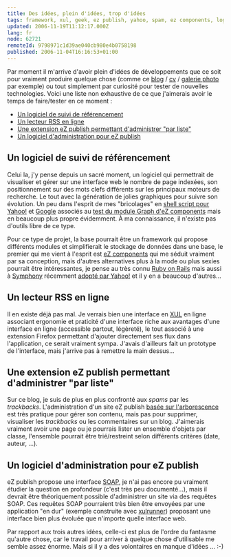 ```yaml
---
title: Des idées, plein d'idées, trop d'idées
tags: framework, xul, geek, ez publish, yahoo, spam, ez components, logiciels libres, google, blog, php, référencement, web
updated: 2006-11-19T11:12:17.000Z
lang: fr
node: 62721
remoteId: 9798971c1d39ae040cb980e4b0758198
published: 2006-11-04T16:16:53+01:00
---
```

 
Par moment il m'arrive d'avoir plein d'idées de développements que ce soit pour vraiment produire quelque chose (comme ce [blog](/) / [cv](/page/cv-fr) / [galerie photo](http://photos.pwet.fr) par exemple) ou tout simplement par curiosité pour tester de nouvelles technologies. Voici une liste non exhaustive de ce que j'aimerais avoir le temps de faire/tester en ce moment :

 * [Un logiciel de suivi de référencement](#eztoc167940_1)
 * [Un lecteur RSS en ligne](#eztoc167940_1)
 * [Une extension eZ publish permettant d'administrer &quot;par liste&quot;](#eztoc167940_3)
 * [Un logiciel d'administration pour eZ publish](#eztoc167940_4)
  
## Un logiciel de suivi de référencement

 
Celui la, j'y pense depuis un sacré moment, un logiciel qui permettrait de visualiser et gérer sur une interface web le nombre de page indexées, son positionnement sur des mots clefs différents sur les principaux moteurs de recherche. Le tout avec la génération de jolies graphiques pour suivre son évolution. Un peu dans l'esprit de mes &quot;bricolages&quot; en [shell script pour Yahoo!](/post/un-script-shell-pour-compter-le-nombre-de-pages-indexees-dans-yahoo) et [Google](/post/un-script-shell-pour-compter-le-nombre-de-pages-indexees-dans-google) associés au [test du module Graph d'eZ components](/post/graphique-d-indexation-avec-le-module-graph-d-ez-components) mais en beaucoup plus propre évidemment. À ma connaissance, il n'existe pas d'outils libre de ce type.

 
Pour ce type de projet, la base pourrait être un framework qui propose différents modules et simplifierait le stockage de données dans une base, le premier qui me vient à l'esprit est [eZ components](http://ez.no/products/ez_components) qui me séduit vraiment par sa conception, mais d'autres alternatives plus à la mode ou plus sexies pourrait être intéressantes, je pense au très connu [Ruby on Rails](http://www.rubyonrails.org/) mais aussi à [Symphony](http://www.symfony-project.com/) récemment [adopté par Yahoo!](http://linuxfr.org/2006/11/01/21559.html) et il y en a beaucoup d'autres...

   
## Un lecteur RSS en ligne

 
Il en existe déjà pas mal. Je verrais bien une interface en [XUL](http://xulfr.org/) en ligne associant ergonomie et praticité d'une interface riche aux avantages d'une interface en ligne (accessible partout, légèreté), le tout associé à une extension Firefox permettant d'ajouter directement ses flux dans l'application, ce serait vraiment sympa. J'avais d'ailleurs fait un prototype de l'interface, mais j'arrive pas à remettre la main dessus...

   
## Une extension eZ publish permettant d'administrer &quot;par liste&quot;

 
Sur ce blog, je suis de plus en plus confronté aux *spams* par les *trackbacks*. L'administration d'un site eZ publish [basée sur l'arborescence](http://ez.no/doc/ez_publish/user_manual/3_8/the_administration_interface/the_content_structure_tab) est très pratique pour gérer son contenu, mais pas pour supprimer, visualiser les *trackbacks* ou les commentaires sur un blog. J'aimerais vraiment avoir une page ou je pourrais lister un ensemble d'objets par classe, l'ensemble pourrait être trié/restreint selon différents critères (date, auteur, ...).

   
## Un logiciel d'administration pour eZ publish

 
eZ publish propose une interface [SOAP](http://fr.wikipedia.org/wiki/Simple_Object_Access_Protocol), je n'ai pas encore pu vraiment étudier la question en profondeur (c'est très peu documenté...), mais il devrait être théoriquement possible d'administrer un site via des requêtes SOAP. Ces requêtes SOAP pourraient très bien être envoyées par une application &quot;en dur&quot; (exemple construite avec [xulrunner](http://xulfr.org/wiki/XulRunner)) proposant une interface bien plus évoluée que n'importe quelle interface web.

 
Par rapport aux trois autres idées, celle-ci est plus de l'ordre du fantasme qu'autre chose, car le travail pour arriver à quelque chose d'utilisable me semble assez énorme. Mais si il y a des volontaires en manque d'idées ... :-)

 